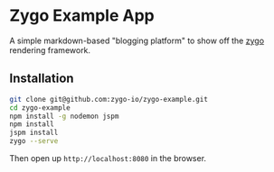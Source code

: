 # Zygo Example App
A simple markdown-based "blogging platform" to show off the [zygo](https://github.com/zygo-io/zygo) rendering framework.

## Installation

```sh
git clone git@github.com:zygo-io/zygo-example.git
cd zygo-example
npm install -g nodemon jspm
npm install
jspm install
zygo --serve
```

Then open up `http://localhost:8080` in the browser.

